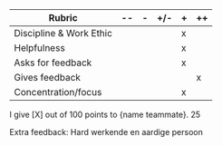 | **Rubric**              	| -- 	| - 	| +/- 	| + 	| ++ 	|
|-------------------------	|----	|---	|-----	|---	|----	|
| Discipline & Work Ethic 	|    	|   	|     	|   x	|    	|
| Helpfulness             	|    	|   	|     	|   x	|    	|
| Asks for feedback       	|    	|   	|     	|   x	|    	|
| Gives feedback          	|    	|   	|     	|   	|    x	|
| Concentration/focus     	|    	|   	|     	|   x	|    	|	

I give [X] out of 100 points to {name teammate}.
25

Extra feedback: Hard werkende en aardige persoon